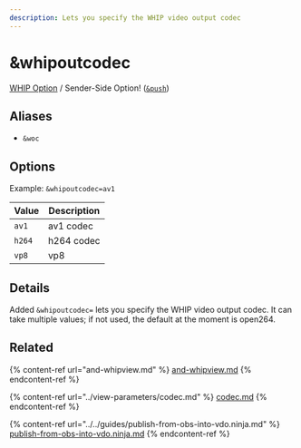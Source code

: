 ```yaml
---
description: Lets you specify the WHIP video output codec
---
```


# \&whipoutcodec

[WHIP Option](../../steves-helper-apps/whip-and-whep-tooling.md) / Sender-Side Option! ([`&push`](../../source-settings/push.md))

## Aliases

* `&woc`

## Options

Example: `&whipoutcodec=av1`

| Value  | Description |
| ------ | ----------- |
| `av1`  | av1 codec   |
| `h264` | h264 codec  |
| `vp8`  | vp8         |

## Details

Added `&whipoutcodec=` lets you specify the WHIP video output codec. It can take multiple values; if not used, the default at the moment is open264.

## Related

{% content-ref url="and-whipview.md" %}
[and-whipview.md](and-whipview.md)
{% endcontent-ref %}

{% content-ref url="../view-parameters/codec.md" %}
[codec.md](../view-parameters/codec.md)
{% endcontent-ref %}

{% content-ref url="../../guides/publish-from-obs-into-vdo.ninja.md" %}
[publish-from-obs-into-vdo.ninja.md](../../guides/publish-from-obs-into-vdo.ninja.md)
{% endcontent-ref %}
